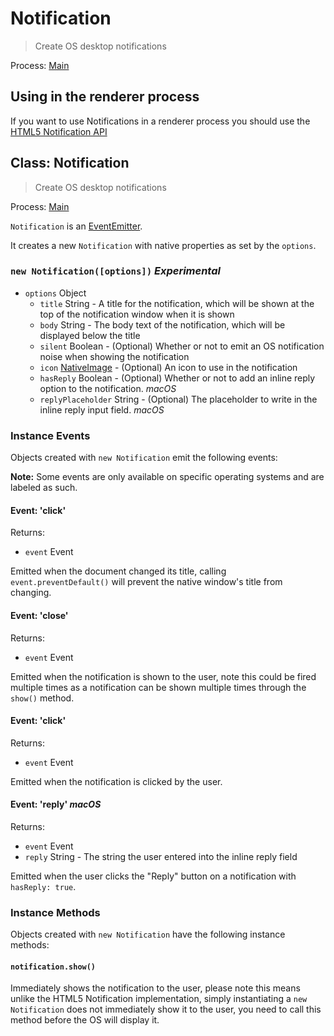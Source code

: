 # Notification

> Create OS desktop notifications

Process: [Main](../glossary.md#main-process)

## Using in the renderer process

If you want to use Notifications in a renderer process you should use the [HTML5 Notification API](../tutorial/notifications.md)

## Class: Notification

> Create OS desktop notifications

Process: [Main](../glossary.md#main-process)

`Notification` is an
[EventEmitter](http://nodejs.org/api/events.html#events_class_events_eventemitter).

It creates a new `Notification` with native properties as set by the `options`.

### `new Notification([options])` _Experimental_

* `options` Object
  * `title` String - A title for the notification, which will be shown at the top of the notification window when it is shown
  * `body` String - The body text of the notification, which will be displayed below the title
  * `silent` Boolean - (Optional) Whether or not to emit an OS notification noise when showing the notification
  * `icon` [NativeImage](native-image.md) - (Optional) An icon to use in the notification
  * `hasReply` Boolean - (Optional) Whether or not to add an inline reply option to the notification.  _macOS_
  * `replyPlaceholder` String - (Optional) The placeholder to write in the inline reply input field. _macOS_


### Instance Events

Objects created with `new Notification` emit the following events:

**Note:** Some events are only available on specific operating systems and are
labeled as such.

#### Event: 'click'

Returns:

* `event` Event

Emitted when the document changed its title, calling `event.preventDefault()`
will prevent the native window's title from changing.

#### Event: 'close'

Returns:

* `event` Event

Emitted when the notification is shown to the user, note this could be fired
multiple times as a notification can be shown multiple times through the
`show()` method.

#### Event: 'click'

Returns:

* `event` Event

Emitted when the notification is clicked by the user.

#### Event: 'reply' _macOS_

Returns:

* `event` Event
* `reply` String - The string the user entered into the inline reply field

Emitted when the user clicks the "Reply" button on a notification with `hasReply: true`.

### Instance Methods

Objects created with `new Notification` have the following instance methods:

#### `notification.show()`

Immediately shows the notification to the user, please note this means unlike the
HTML5 Notification implementation, simply instantiating a `new Notification` does
not immediately show it to the user, you need to call this method before the OS
will display it.
